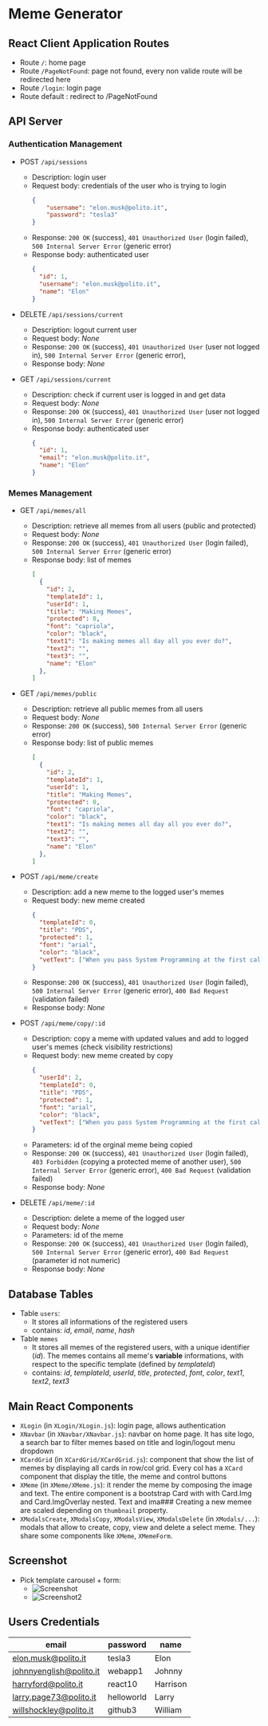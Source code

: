 # Meme Generator

## React Client Application Routes

- Route `/`: home page
- Route `/PageNotFound`: page not found, every non valide route will be redirected here
- Route `/login`: login page
- Route default : redirect to /PageNotFound 

## API Server

### Authentication Management
- POST `/api/sessions`
  - Description: login user
  - Request body: credentials of the user who is trying to login
    ``` JSON
    {
        "username": "elon.musk@polito.it",
        "password": "tesla3"
    }
    ```
  - Response: `200 OK` (success), `401 Unauthorized User` (login failed), `500 Internal Server Error` (generic error)
  - Response body: authenticated user
    ``` JSON
    {
      "id": 1,
      "username": "elon.musk@polito.it",
      "name": "Elon"
    }
    ```

- DELETE `/api/sessions/current`
  - Description: logout current user
  - Request body: _None_
  - Response: `200 OK` (success), `401 Unauthorized User` (user not logged in), `500 Internal Server Error` (generic error),
  - Response body: _None_

- GET `/api/sessions/current`
  - Description: check if current user is logged in and get data
  - Request body: _None_
  - Response: `200 OK` (success), `401 Unauthorized User` (user not logged in), `500 Internal Server Error` (generic error)
  - Response body: authenticated user
    ``` JSON
    {
      "id": 1,
      "email": "elon.musk@polito.it",
      "name": "Elon"
    }
    ```

### Memes Management
- GET `/api/memes/all`
  - Description: retrieve all memes from all users (public and protected)
  - Request body: _None_
  - Response: `200 OK` (success), `401 Unauthorized User` (login failed), `500 Internal Server Error` (generic error)
  - Response body: list of memes
    ``` JSON
    [
      {
        "id": 2,
        "templateId": 1,
        "userId": 1,
        "title": "Making Memes",
        "protected": 0,
        "font": "capriola",
        "color": "black",
        "text1": "Is making memes all day all you ever do?",
        "text2": "",
        "text3": "",
        "name": "Elon"
      },
    ]
    ```

- GET `/api/memes/public`
  - Description: retrieve all public memes from all users
  - Request body: _None_
  - Response: `200 OK` (success), `500 Internal Server Error` (generic error)
  - Response body: list of public memes
    ``` JSON
    [
      {
        "id": 2,
        "templateId": 1,
        "userId": 1,
        "title": "Making Memes",
        "protected": 0,
        "font": "capriola",
        "color": "black",
        "text1": "Is making memes all day all you ever do?",
        "text2": "",
        "text3": "",
        "name": "Elon"
      },
    ]
    ```

- POST `/api/meme/create`
  - Description: add a new meme to the logged user's memes
  - Request body: new meme created
    ``` JSON
    {
      "templateId": 0,
      "title": "PDS",
      "protected": 1,
      "font": "arial",
      "color": "black",
      "vetText": ["When you pass System Programming at the first call", "", ""]
    }
    ```
  - Response: `200 OK` (success), `401 Unauthorized User` (login failed), `500 Internal Server Error` (generic error), `400 Bad Request` (validation failed)
  - Response body: _None_

- POST `/api/meme/copy/:id`
  - Description: copy a meme with updated values and add to logged user's memes (check visibility restrictions)
  - Request body: new meme created by copy
    ``` JSON
    {
      "userId": 2,
      "templateId": 0,
      "title": "PDS",
      "protected": 1,
      "font": "arial",
      "color": "black",
      "vetText": ["When you pass System Programming at the first call", "", ""]
    }
    ```
  - Parameters: id of the orginal meme being copied
  - Response: `200 OK` (success), `401 Unauthorized User` (login failed), `403 Forbidden` (copying a protected meme of another user), `500 Internal Server Error` (generic error), `400 Bad Request` (validation failed)
  - Response body: _None_

- DELETE `/api/meme/:id`
  - Description: delete a meme of the logged user
  - Request body: _None_
  - Parameters: id of the meme
  - Response: `200 OK` (success), `401 Unauthorized User` (login failed), `500 Internal Server Error` (generic error), `400 Bad Request` (parameter id not numeric)
  - Response body: _None_

## Database Tables

- Table `users`:
  - It stores all informations of the registered users
  - contains: *id*, *email*, *name*, *hash*
- Table `memes` 
  - It stores all memes of the registered users, with a unique identifier (*id*). The memes contains all meme's **variable** informations, with respect to the specific template (defined by *templateId*)
  - contains: *id*, *templateId*, *userId*, *title*, *protected*, *font*, *color*, *text1*, *text2*, *text3*

## Main React Components

- `XLogin` (in `XLogin/XLogin.js`): login page, allows authentication
- `XNavbar` (in `XNavbar/XNavbar.js`): navbar on home page. It has site logo, a search bar to filter memes based on title and login/logout menu dropdown
- `XCardGrid` (in `XCardGrid/XCardGrid.js`): component that show the list of memes by displaying all cards in row/col grid. Every col has a `XCard` component that display the title, the meme and control buttons
- `XMeme` (in `XMeme/XMeme.js`): it render the meme by composing the image and text. The entire component is a bootstrap Card with with Card.Img and Card.ImgOverlay nested. Text and ima### Creating a new memee are scaled depending on `thumbnail` property.
- `XModalsCreate`, `XModalsCopy`, `XModalsView`, `XModalsDelete` (in `XModals/...`): modals that allow to create, copy, view and delete a select meme. They share some components like `XMeme`, `XMemeForm`.  


## Screenshot
- Pick template carousel + form:  
  - ![Screenshot](./screenshot1.png)
  - ![Screenshot2](./screenshot2.png)

## Users Credentials

| email | password | name |
|-------|----------|------|
| elon.musk@polito.it | tesla3 | Elon |
| johnnyenglish@polito.it | webapp1 | Johnny |
| harryford@polito.it | react10 | Harrison |
| larry.page73@polito.it | helloworld | Larry |
| willshockley@polito.it | github3 | William |
